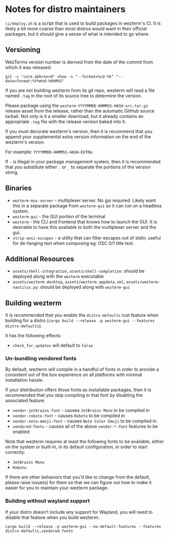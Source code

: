 # Notes for distro maintainers

`ci/deploy.sh` is a script that is used to build packages in wezterm's CI.
It is likely a bit more coarse than most distros would want in their
official packages, but it should give a sense of what is intended to go where.

## Versioning

WezTerms version number is derived from the date of the commit from which it
was released:

```
git -c "core.abbrev=8" show -s "--format=%cd-%h" "--date=format:%Y%m%d-%H%M%S"
```

If you are not building wezterm from its git repo, wezterm will read a file named
`.tag` in the root of its source tree to determine the version.

Please package using the `wezterm-YYYYMMDD-HHMMSS-HASH-src.tar.gz` release
asset from the release, rather than the automatic GitHub source tarball.
Not only is it a smaller download, but it already contains an appropriate
`.tag` file with the release version baked into it.

If you must decorate wezterm's version, then it is recommend that you append
your supplemental extra version information on the end of the wezterm's
version.

For example: `YYYYMMDD-HHMMSS-HASH-EXTRA`.

If `-` is illegal in your package management system, then it is recommended
that you substitute either `.` or `_` to separate the portions of the version
string.

## Binaries

* `wezterm-mux-server` - multiplexer server. No gui required. Likely want this
  in a separate package from `wezterm-gui` so it can run on a headless system.
* `wezterm-gui` - the GUI portion of the terminal
* `wezterm` - the CLI and frontend that knows how to launch the GUI. It is
  desirable to have this available to both the multiplexer server and the gui.
* `strip-ansi-escapes` - a utility that can filter escapes out of stdin; useful
  for de-fanging text when composing eg: OSC 0/1 title text.

## Additional Resources

* `assets/shell-integration`, `assets/shell-completion`: should be deployed along with the `wezterm` executable
* `assets/wezterm.desktop`, `assets/wezterm.appdata.xml`, `assets/wezterm-nautilus.py`: should be deployed along with `wezterm-gui`

## Building wezterm

It is recommended that you enable the `distro-defaults` rust feature
when building for a distro (`cargo build --release -p wezterm-gui --features distro-defaults`).

It has the following effects:

* `check_for_updates` will default to `false`

### Un-bundling vendored fonts

By default, wezterm will compile in a handful of fonts in order to provide a
consistent out of the box experience on all platforms with minimal installation
hassle.

If your distribution offers those fonts as installable packages, then it is
recommended that you skip compiling in that font by disabling the associated
feature:

* `vendor-jetbrains-font` - causes `JetBrains Mono` to be compiled in
* `vendor-roboto-font` - causes `Roboto` to be compiled in
* `vendor-noto-emoji-font` - causes `Noto Color Emoji` to be compiled in.
* `vendored-fonts` - causes all of the above `vendor-*-font` features to be enabled

Note that wezterm requires at least the following fonts to be available, either
on the system or built-in, in its default configuration, in order to start
correctly:

* `JetBrains Mono`
* `Roboto`

If there are other behaviors that you'd like to change from the default, please
raise issue(s) for them so that we can figure out how to make it easier for you
to maintain your wezterm package.

### Building without wayland support

If your distro doesn't include any support for Wayland, you will need to
disable that feature when you build wezterm:

```
cargo build --release -p wezterm-gui --no-default-features --features distro-defaults,vendored-fonts
```

